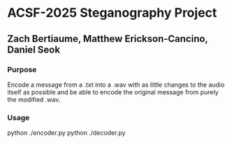 # ACSF-2025 Steganography Project

## Zach Bertiaume, Matthew Erickson-Cancino, Daniel Seok

### Purpose
Encode a message from a .txt into a .wav with as little changes to the audio itself as possible and be able to encode the original message from purely the modified .wav.

### Usage
python ./encoder.py
python ./decoder.py
